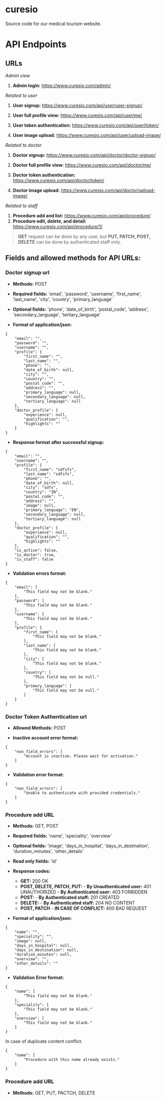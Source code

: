 # curesio
Source code for our medical tourism website.

# API Endpoints
## URLs

*Admin view*

1. **Admin login:** https://www.curesio.com/admin/

*Related to user*

1. **User signup:** https://www.curesio.com/api/user/user-signup/

2. **User full profile view:** https://www.curesio.com/api/user/me/

3. **User token authentication:** https://www.curesio.com/api/user/token/

4. **User image upload:** https://www.curesio.com/api/user/upload-image/


*Related to doctor*

1. **Doctor signup:** https://www.curesio.com/api/doctor/doctor-signup/

2. **Doctor full profile view:** https://www.curesio.com/api/doctor/me/

3. **Doctor token authentication:** https://www.curesio.com/api/doctor/token/

4. **Doctor image upload:** https://www.curesio.com/api/doctor/upload-image/


*Related to staff*

1. **Procedure add and list:** https://www.curesio.com/api/procedure/
2. **Procedure edit, delete, and detail:** https://www.curesio.com/api/procedure/1/

> **GET** request can be done by any user, but **PUT, PATCH, POST, DELETE** can be done by authenticated staff only.

## Fields and allowed methods for API URLs:

### Doctor signup url

- **Methods:** POST

- **Required fields:** 'email', 'password', 'username', 'first_name', 'last_name', 'city', 'country', 'primary_language'

- **Optional fields:** 'phone', 'date_of_birth', 'postal_code', 'address', 'secondary_language', 'tertiary_language'

- **Format of application/json:**
```
{
    "email": "",
    "password": "",
    "username": "",
    "profile": {
        "first_name": "",
        "last_name": "",
        "phone": "",
        "date_of_birth": null,
        "city": "",
        "country": "",
        "postal_code": "",
        "address": "",
        "primary_language": null,
        "secondary_language": null,
        "tertiary_language": null
    },
    "doctor_profile": {
        "experience": null,
        "qualification": "",
        "highlights": ""
    }
}
```

- **Response format after successful signup:**

```
{
    "email": "",
    "username": "",
    "profile": {
        "first_name": "sdfsfs",
        "last_name": "sdfsfs",
        "phone": "",
        "date_of_birth": null,
        "city": "sdfs",
        "country": "IN",
        "postal_code": "",
        "address": "",
        "image": null,
        "primary_language": "EN",
        "secondary_language": null,
        "tertiary_language": null
    },
    "doctor_profile": {
        "experience": null,
        "qualification": "",
        "highlights": ""
    },
    "is_active": false,
    "is_doctor": true,
    "is_staff": false
}
```

- **Validation errors format:**

```
{
    "email": [
        "This field may not be blank."
    ],
    "password": [
        "This field may not be blank."
    ],
    "username": [
        "This field may not be blank."
    ],
    "profile": {
        "first_name": [
            "This field may not be blank."
        ],
        "last_name": [
            "This field may not be blank."
        ],
        "city": [
            "This field may not be blank."
        ],
        "country": [
            "This field may not be null."
        ],
        "primary_language": [
            "This field may not be null."
        ]
    }
}
```

### Doctor Token Authentication url

- **Allowed Methods:** POST

- **Inactive account error format:**

```
{
    "non_field_errors": [
        "Account is inactive. Please wait for activation."
    ]
}
```

- **Validation error format:**

```
{
    "non_field_errors": [
        "Unable to authenticate with provided credentials."
    ]
}
```

### Procedure add URL

- **Methods:** GET, POST

- **Required fields:** 'name', 'speciality', 'overview'

- **Optional fields:** 'image', 'days_in_hospital', 'days_in_destination', 'duration_minutes', 'other_details'

- **Read only fields:** 'id'

- **Response codes:** 
     - **GET:** 200 OK
     - **POST, DELETE, PATCH, PUT:**
             - **By Unauthenticated user:** 401 UNAUTHORIZED
             - **By Authenticated user:** 403 FORBIDDEN
     - **POST:**
             - **By Authenticated staff:** 201 CREATED
     - **DELETE:**
             - **By Authenticated staff:** 204 NO CONTENT
     - **POST, PATCH**
             - **IN CASE OF CONFLICT:** 400 BAD REQUEST

- **Format of application/json:**

```
{
    "name": "",
    "speciality": "",
    "image": null,
    "days_in_hospital": null,
    "days_in_destination": null,
    "duration_minutes": null,
    "overview": "",
    "other_details": ""
}
```

- **Validation Error format:**

```
{
    "name": [
        "This field may not be blank."
    ],
    "speciality": [
        "This field may not be blank."
    ],
    "overview": [
        "This field may not be blank."
    ]
}
```

In case of duplicate content conflict.

```
{
    "name": [
        "Procedure with this name already exists."
    ]
}
```

### Procedure add URL

- **Methods:** GET, PUT, PACTCH, DELETE
